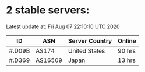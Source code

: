 # 2 stable servers:

Latest update at: Fri Aug 07 22:10:10 UTC 2020

| ID | ASN | Server Country | Online |
| -- | --- | -------------- | ------ |
| #.D09B | AS174 | United States | 90 hrs |
| #.D369 | AS16509 | Japan | 13 hrs |

